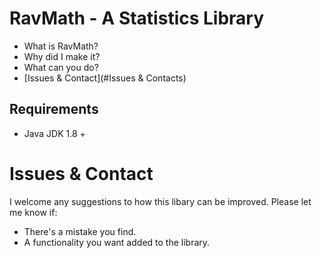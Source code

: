 # RavMath - A Statistics Library

* What is RavMath?
* Why did I make it?
* What can you do?
* [Issues & Contact](#Issues & Contacts)

## Requirements
* Java JDK 1.8 +

# Issues & Contact
I welcome any suggestions to how this libary can be improved. Please let me know if:
* There's a mistake you find.
* A functionality you want added to the library.
